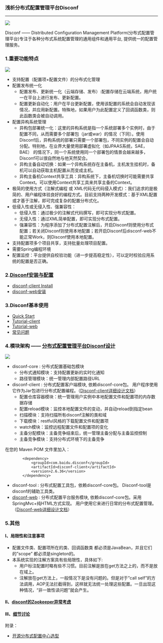 ### 浅析分布式配置管理平台Disconf ###

***

![](https://img0.tuicool.com/7jqiuq.jpg!web)

Disconf —— Distributed Configuration Management Platform(分布式配置管理平台)专注于各种分布式系统配置管理的通用组件和通用平台, 提供统一的配置管理服务。


### 1.重要功能特点 ###

![](https://img2.tuicool.com/yYnuIru.jpg!web)

- 支持配置（配置项+配置文件）的分布式化管理
- 配置发布统一化
	- 配置发布、更新统一化（云端存储、发布）:配置存储在云端系统，用户统一在平台上进行发布、更新配置。
	- 配置更新自动化：用户在平台更新配置，使用该配置的系统会自动发现该情况，并应用新配置。特殊地，如果用户为此配置定义了回调函数类，则此函数类会被自动调用。
- 配置异构系统管理
	- 异构包部署统一化：这里的异构系统是指一个系统部署多个实例时，由于配置不同，从而需要多个部署包（jar或war）的情况（下同）。使用 Disconf后，异构系统的部署只需要一个部署包，不同实例的配置会自动分配。特别地，在业界大量使用部署虚拟化（如JPAAS系统，SAE，BAE） 的情况下，同一个系统使用同一个部署包的情景会越来越多，Disconf可以很自然地与他天然契合。
	- 异构主备自动切换：如果一个异构系统存在主备机，主机发生挂机时，备机可以自动获取主机配置从而变成主机。
	- 异构主备机Context共享工具：异构系统下，主备机切换时可能需要共享Context。可以使用Context共享工具来共享主备的Context。
- 极简的使用方式（注解式编程 或 XML代码无代码侵入模式）：我们追求的是极简的、用户编程体验良好的编程方式。目前支持两种开发模式：基于XML配置或才基于注解，即可完成复杂的配置分布式化。
- 低侵入性或无侵入性、强兼容性：
	- 低侵入性：通过极少的注解式代码撰写，即可实现分布式配置。
	- 无侵入性：通过XML简单配置，即可实现分布式配置。
	- 强兼容性：为程序添加了分布式配置注解后，开启Disconf则使用分布式配置；若关闭Disconf则使用本地配置；若开启Disconf后disconf-web不能正常Work，则Disconf使用本地配置。
- 支持配置项多个项目共享，支持批量处理项目配置。
- 需要Spring编程环境
- 配置监控：平台提供自校验功能（进一步提高稳定性），可以定时校验应用系统的配置是否正确。



### 2.[Disconf安装与配置](http://disconf.readthedocs.io/zh_CN/latest/install/index.html) ###

- [disconf-client Install](http://disconf.readthedocs.io/zh_CN/latest/install/src/01.html)
- [disconf-web安装](http://disconf.readthedocs.io/zh_CN/latest/install/src/02.html)


### 3.Disconf基本使用 ###

- [Quick Start](http://disconf.readthedocs.io/zh_CN/latest/quick/index.html)
- [Tutorial-client](http://disconf.readthedocs.io/zh_CN/latest/tutorial-client/index.html)
- [Tutorial-web](http://disconf.readthedocs.io/zh_CN/latest/tutorial-web/index.html)
- [常见问题](http://disconf.readthedocs.io/zh_CN/latest/question/index.html)




### 4.模块架构 —— [分布式配置管理平台Disconf设计](http://disconf.readthedocs.io/zh_CN/latest/design/src/%E5%88%86%E5%B8%83%E5%BC%8F%E9%85%8D%E7%BD%AE%E7%AE%A1%E7%90%86%E5%B9%B3%E5%8F%B0Disconf.html) ###



![](https://img2.tuicool.com/fiya6j6.jpg!web)

- disconf-core : 分布式配置基础包模块
	- 分布式通知模块：支持配置更新的实时化通知
	- 路径管理模块：统一管理内部配置路径URL
- disconf-client : 分布式配置客户端模块, 依赖disconf-core包。 用户程序使用它作为Jar包进行分布式配置编程。（[Disconf-client详细设计文档](http://disconf.readthedocs.io/zh_CN/latest/design/src/disconf-client%E8%AF%A6%E7%BB%86%E8%AE%BE%E8%AE%A1%E6%96%87%E6%A1%A3.html)）
	- 配置仓库容器模块：统一管理用户实例中本地配置文件和配置项的内存数据存储
	- 配置reload模块：监控本地配置文件的变动，并自动reload到指定bean
	- 扫描模块：支持扫描所有disconf注解的类和域
	- 下载模块：restful风格的下载配置文件和配置项
	- watch模块：监控远程配置文件和配置项的变化
	- 主备分配模块：主备竞争结束后，统一管理主备分配与主备监控控制
	- 主备竞争模块：支持分布式环境下的主备竞争

在您的 Maven POM 文件里加入：

			<dependency>
			    <groupId>com.baidu.disconf</groupId>
			    <artifactId>disconf-client</artifactId>
			    <version>2.6.36</version>
			</dependency>

- disconf-tool : 分布式配置工具包，依赖disconf-core包。 Disconf-tool是disconf的辅助工具类。
- [disconf-web](https://github.com/knightliao/disconf/tree/master/disconf-web) : 分布式配置平台服务模块, 依赖disconf-core包。采用SpringMvc+纯HTML方式实现。 用户使用它来进行日常的分布式配置管理。（[Disconf-web详细设计文档](http://disconf.readthedocs.io/zh_CN/latest/design/src/disconf-web%E8%AF%A6%E7%BB%86%E8%AE%BE%E8%AE%A1%E6%96%87%E6%A1%A3.html)）


### 5.其他 ###

#### I、局限性和注意事项 ####


- 配置文件类、配置项所在的类、回调函数类 都必须是JavaBean，并且它们的”scope” 都必须是singleton的。
- 本系统实现的注解方案具有些局限性，具体如下:
	- 用户标注配置时略有些不习惯。目前注解是放在get方法之上的，而不是放在域上。
	- 注解放在get方法上，一般情况下是没有问题的。但是对于”call self”的方法调用，AOP无法拦截得到，这样就无法统一处理这些配置。一旦出现这种情况，“非一致性读问题”就会产生。


#### II、[disconf的Zookeeper异常考虑](http://disconf.readthedocs.io/zh_CN/latest/design/src/Zookeeper%E5%BC%82%E5%B8%B8%E8%80%83%E8%99%91.html) ####


#### III、[细节讨论](http://disconf.readthedocs.io/zh_CN/latest/design/src/%E7%BB%86%E8%8A%82%E8%AE%A8%E8%AE%BA.html) ####



附录：

- [开源分布式配置中心选型](http://vernonzheng.com/2015/02/09/%E5%BC%80%E6%BA%90%E5%88%86%E5%B8%83%E5%BC%8F%E9%85%8D%E7%BD%AE%E4%B8%AD%E5%BF%83%E9%80%89%E5%9E%8B/)





































































